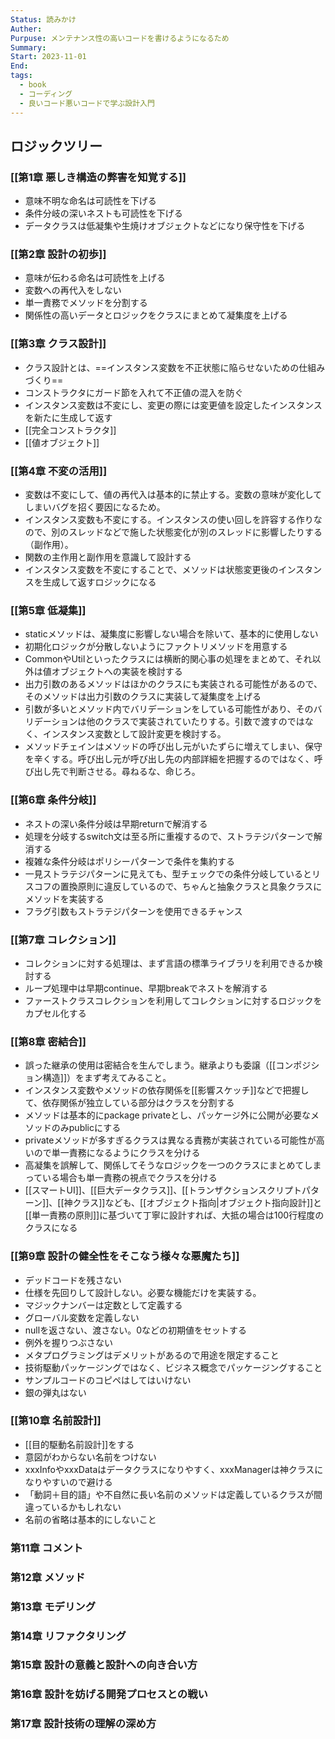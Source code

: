 ```yaml
---
Status: 読みかけ
Auther: 
Purpuse: メンテナンス性の高いコードを書けるようになるため
Summary: 
Start: 2023-11-01
End: 
tags:
  - book
  - コーディング
  - 良いコード悪いコードで学ぶ設計入門
---
```

## ロジックツリー
### [[第1章 悪しき構造の弊害を知覚する]]
- 意味不明な命名は可読性を下げる
- 条件分岐の深いネストも可読性を下げる
- データクラスは低凝集や生焼けオブジェクトなどになり保守性を下げる
### [[第2章 設計の初歩]]
- 意味が伝わる命名は可読性を上げる
- 変数への再代入をしない
- 単一責務でメソッドを分割する
- 関係性の高いデータとロジックをクラスにまとめて凝集度を上げる
### [[第3章 クラス設計]]
- クラス設計とは、==インスタンス変数を不正状態に陥らせないための仕組みづくり==
- コンストラクタにガード節を入れて不正値の混入を防ぐ
- インスタンス変数は不変にし、変更の際には変更値を設定したインスタンスを新たに生成して返す
- [[完全コンストラクタ]]
- [[値オブジェクト]]
### [[第4章 不変の活用]]
- 変数は不変にして、値の再代入は基本的に禁止する。変数の意味が変化してしまいバグを招く要因になるため。
- インスタンス変数も不変にする。インスタンスの使い回しを許容する作りなので、別のスレッドなどで施した状態変化が別のスレッドに影響したりする（副作用）。
- 関数の主作用と副作用を意識して設計する
- インスタンス変数を不変にすることで、メソッドは状態変更後のインスタンスを生成して返すロジックになる
### [[第5章 低凝集]]
- staticメソッドは、凝集度に影響しない場合を除いて、基本的に使用しない
- 初期化ロジックが分散しないようにファクトリメソッドを用意する
- CommonやUtilといったクラスには横断的関心事の処理をまとめて、それ以外は値オブジェクトへの実装を検討する
- 出力引数のあるメソッドはほかのクラスにも実装される可能性があるので、そのメソッドは出力引数のクラスに実装して凝集度を上げる
- 引数が多いとメソッド内でバリデーションをしている可能性があり、そのバリデーションは他のクラスで実装されていたりする。引数で渡すのではなく、インスタンス変数として設計変更を検討する。
- メソッドチェインはメソッドの呼び出し元がいたずらに増えてしまい、保守を辛くする。呼び出し元が呼び出し先の内部詳細を把握するのではなく、呼び出し先で判断させる。尋ねるな、命じろ。
### [[第6章 条件分岐]]
- ネストの深い条件分岐は早期returnで解消する
- 処理を分岐するswitch文は至る所に重複するので、ストラテジパターンで解消する
- 複雑な条件分岐はポリシーパターンで条件を集約する
- 一見ストラテジパターンに見えても、型チェックでの条件分岐しているとリスコフの置換原則に違反しているので、ちゃんと抽象クラスと具象クラスにメソッドを実装する
- フラグ引数もストラテジパターンを使用できるチャンス
### [[第7章 コレクション]]
- コレクションに対する処理は、まず言語の標準ライブラリを利用できるか検討する
- ループ処理中は早期continue、早期breakでネストを解消する
- ファーストクラスコレクションを利用してコレクションに対するロジックをカプセル化する
### [[第8章 密結合]]
- 誤った継承の使用は密結合を生んでしまう。継承よりも委譲（[[コンポジション構造]]）をまず考えてみること。
- インスタンス変数やメソッドの依存関係を[[影響スケッチ]]などで把握して、依存関係が独立している部分はクラスを分割する
- メソッドは基本的にpackage privateとし、パッケージ外に公開が必要なメソッドのみpublicにする
- privateメソッドが多すぎるクラスは異なる責務が実装されている可能性が高いので単一責務になるようにクラスを分ける
- 高凝集を誤解して、関係してそうなロジックを一つのクラスにまとめてしまっている場合も単一責務の視点でクラスを分ける
- [[スマートUI]]、[[巨大データクラス]]、[[トランザクションスクリプトパターン]]、[[神クラス]]なども、[[オブジェクト指向|オブジェクト指向設計]]と[[単一責務の原則]]に基づいて丁寧に設計すれば、大抵の場合は100行程度のクラスになる
### [[第9章 設計の健全性をそこなう様々な悪魔たち]]
- デッドコードを残さない
- 仕様を先回りして設計しない。必要な機能だけを実装する。
- マジックナンバーは定数として定義する
- グローバル変数を定義しない
- nullを返さない、渡さない。0などの初期値をセットする
- 例外を握りつぶさない
- メタプログラミングはデメリットがあるので用途を限定すること
- 技術駆動パッケージングではなく、ビジネス概念でパッケージングすること
- サンプルコードのコピペはしてはいけない
- 銀の弾丸はない
### [[第10章 名前設計]]
- [[目的駆動名前設計]]をする
- 意図がわからない名前をつけない
- xxxInfoやxxxDataはデータクラスになりやすく、xxxManagerは神クラスになりやすいので避ける
- 「動詞＋目的語」や不自然に長い名前のメソッドは定義しているクラスが間違っているかもしれない
- 名前の省略は基本的にしないこと
### 第11章 コメント
### 第12章 メソッド
### 第13章 モデリング
### 第14章 リファクタリング
### 第15章 設計の意義と設計への向き合い方
### 第16章 設計を妨げる開発プロセスとの戦い
### 第17章 設計技術の理解の深め方

